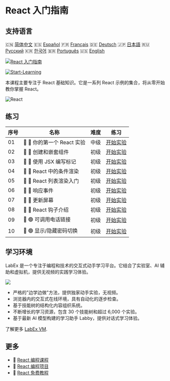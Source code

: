 # React 入门指南

## 支持语言

🇨🇳 [简体中文](README_zh.md) 🇪🇸 [Español](README_es.md) 🇫🇷 [Français](README_fr.md) 🇩🇪 [Deutsch](README_de.md) 🇯🇵 [日本語](README_ja.md) 🇷🇺 [Русский](README_ru.md) 🇰🇷 [한국어](README_ko.md) 🇧🇷 [Português](README_pt.md) 🇺🇸 [English](README.md) 

[![React 入门指南](https://cover-creator.labex.io/quick-start-with-react.png?lang=zh)](https://labex.io/zh/courses/quick-start-with-react)

[![Start-Learning](https://img.shields.io/badge/Start-Learning-whitesmoke?style=for-the-badge)](https://labex.io/zh/courses/quick-start-with-react)

本课程主要专注于 React 基础知识。它是一系列 React 示例的集合，将从零开始教你掌握 React。

![React](https://img.shields.io/badge/React-whitesmoke?style=for-the-badge&logo=react)


## 练习

|   序号 | 名称                        | 难度   | 练习                                                                                                                 |
|--------|-----------------------------|--------|----------------------------------------------------------------------------------------------------------------------|
|     01 | 📖 🔵 你的第一个 React 实验 | 中级   | <a target='_blank' href='https://labex.io/zh/tutorials/react-your-first-react-lab-92968'>开始实验</a>                |
|     02 | 📖 🔵 创建和嵌套组件        | 初级   | <a target='_blank' href='https://labex.io/zh/tutorials/react-creating-and-nesting-components-100371'>开始实验</a>    |
|     03 | 📖 🔵 使用 JSX 编写标记     | 初级   | <a target='_blank' href='https://labex.io/zh/tutorials/react-writing-markup-with-jsx-100376'>开始实验</a>            |
|     04 | 📖 🔵 React 中的条件渲染    | 初级   | <a target='_blank' href='https://labex.io/zh/tutorials/react-conditional-rendering-in-react-100370'>开始实验</a>     |
|     05 | 📖 🔵 React 列表渲染入门    | 初级   | <a target='_blank' href='https://labex.io/zh/tutorials/react-rendering-react-lists-introduction-100372'>开始实验</a> |
|     06 | 📖 🔵 响应事件              | 初级   | <a target='_blank' href='https://labex.io/zh/tutorials/react-responding-to-events-100373'>开始实验</a>               |
|     07 | 📖 🔵 更新屏幕              | 初级   | <a target='_blank' href='https://labex.io/zh/tutorials/react-updating-the-screen-100374'>开始实验</a>                |
|     08 | 📖 🔵 React 钩子介绍        | 初级   | <a target='_blank' href='https://labex.io/zh/tutorials/react-react-hooks-introduction-100375'>开始实验</a>           |
|     09 | 📖 🟢 可调用电话链接        | 初级   | <a target='_blank' href='https://labex.io/zh/tutorials/react-callable-telephone-link-38342'>开始实验</a>             |
|     10 | 📖 🟢 显示/隐藏密码切换     | 初级   | <a target='_blank' href='https://labex.io/zh/tutorials/react-show-hide-password-toggle-38358'>开始实验</a>           |

## 学习环境

LabEx 是一个专注于编程和技术的交互式动手学习平台。它结合了实验室、AI 辅助和虚拟机，提供无视频的实践学习体验。

![](https://tutorial-screenshot.getvm.io/images/vm-1725247253.png)

- 严格的"边学边做"方法，提供独家动手实验，无视频。
- 浏览器内的交互式在线环境，具有自动化的逐步检查。
- 基于技能树的结构化内容组织系统。
- 不断增长的学习资源，包含 30 个技能树和超过 6,000 个实验。
- 基于最新 AI 模型构建的学习助手 Labby，提供对话式学习体验。

了解更多 [LabEx VM](https://support.labex.io/using-labex/virtual-machine).

## 更多

- 🔗 [React 编程课程](https://github.com/labex-labs/awesome-programming-courses)
- 🔗 [React 编程项目](https://github.com/labex-labs/awesome-programming-projects)
- 🔗 [React 免费教程](https://github.com/labex-labs/react-free-tutorials)


